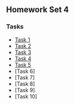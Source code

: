## Homework Set 4

### Tasks

* [Task 1](https://lsdroubay.github.io/math5610/softwaremanual/scalematrix)
* [Task 2](https://lsdroubay.github.io/math5610/softwaremanual/MatrixSum)
* [Task 3](https://lsdroubay.github.io/math5610/softwaremanual/OuterProduct)
* [Task 4](https://lsdroubay.github.io/math5610/softwaremanual/DiagSolve)
* [Task 5](https://lsdroubay.github.io/math5610/softwaremanual/BackSubstitution)
* [Task 6]
* [Task 7]
* [Task 8]
* [Task 9]
* [Task 10]
